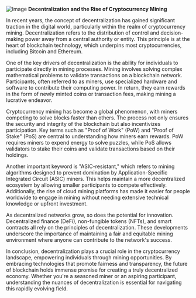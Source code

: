 
![Image](https://github.com/user-attachments/assets/31692037-0104-4703-abd1-696b6a7dd41b)
**Decentralization and the Rise of Cryptocurrency Mining**

In recent years, the concept of decentralization has gained significant traction in the digital world, particularly within the realm of cryptocurrency mining. Decentralization refers to the distribution of control and decision-making power away from a central authority or entity. This principle is at the heart of blockchain technology, which underpins most cryptocurrencies, including Bitcoin and Ethereum.

One of the key drivers of decentralization is the ability for individuals to participate directly in mining processes. Mining involves solving complex mathematical problems to validate transactions on a blockchain network. Participants, often referred to as miners, use specialized hardware and software to contribute their computing power. In return, they earn rewards in the form of newly minted coins or transaction fees, making mining a lucrative endeavor.

Cryptocurrency mining has become a global phenomenon, with miners competing to solve blocks faster than others. The process not only ensures the security and integrity of the blockchain but also incentivizes participation. Key terms such as "Proof of Work" (PoW) and "Proof of Stake" (PoS) are central to understanding how miners earn rewards. PoW requires miners to expend energy to solve puzzles, while PoS allows validators to stake their coins and validate transactions based on their holdings.

Another important keyword is "ASIC-resistant," which refers to mining algorithms designed to prevent domination by Application-Specific Integrated Circuit (ASIC) miners. This helps maintain a more decentralized ecosystem by allowing smaller participants to compete effectively. Additionally, the rise of cloud mining platforms has made it easier for people worldwide to engage in mining without needing extensive technical knowledge or upfront investment.

As decentralized networks grow, so does the potential for innovation. Decentralized finance (DeFi), non-fungible tokens (NFTs), and smart contracts all rely on the principles of decentralization. These developments underscore the importance of maintaining a fair and equitable mining environment where anyone can contribute to the network's success.

In conclusion, decentralization plays a crucial role in the cryptocurrency landscape, empowering individuals through mining opportunities. By embracing technologies that promote fairness and transparency, the future of blockchain holds immense promise for creating a truly decentralized economy. Whether you're a seasoned miner or an aspiring participant, understanding the nuances of decentralization is essential for navigating this rapidly evolving field.